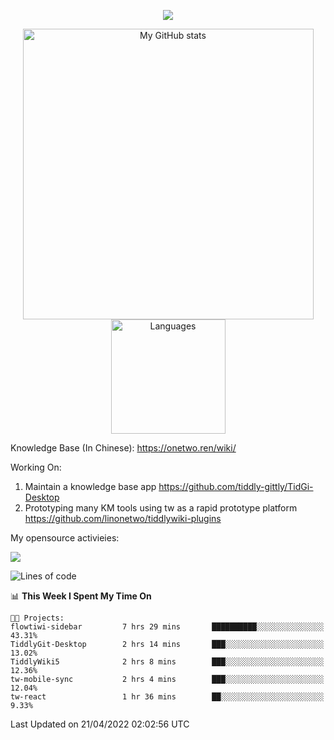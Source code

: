 <a href="https://github.com/linonetwo">
    <p align="center">
        <img src="https://github-profile-trophy.vercel.app/?username=linonetwo&column=7&theme=onedark"/>
    </p>
</a>
<a align="center" href="https://github.com/linonetwo">
  <p align="center">
    <img src="https://github-readme-stats.vercel.app/api?username=linonetwo&show_icons=true&count_private=true" alt="My GitHub stats" width="465"/>
    <img src="https://github-readme-stats.vercel.app/api/top-langs/?username=linonetwo&layout=compact&langs_count=10" alt="Languages" height="183">
  </p>
</a>

Knowledge Base (In Chinese): https://onetwo.ren/wiki/

Working On: 

1. Maintain a knowledge base app https://github.com/tiddly-gittly/TidGi-Desktop
1. Prototyping many KM tools using tw as a rapid prototype platform https://github.com/linonetwo/tiddlywiki-plugins

My opensource activieies:

![](https://visitor-badge.glitch.me/badge?page_id=linonetwo.linonetwo)

<!--START_SECTION:waka-->
![Lines of code](https://img.shields.io/badge/From%20Hello%20World%20I%27ve%20Written-2%20Million%20lines%20of%20code-blue)

📊 **This Week I Spent My Time On** 

```text
🐱‍💻 Projects: 
flowtiwi-sidebar         7 hrs 29 mins       ██████████░░░░░░░░░░░░░░░   43.31% 
TiddlyGit-Desktop        2 hrs 14 mins       ███░░░░░░░░░░░░░░░░░░░░░░   13.02% 
TiddlyWiki5              2 hrs 8 mins        ███░░░░░░░░░░░░░░░░░░░░░░   12.36% 
tw-mobile-sync           2 hrs 4 mins        ███░░░░░░░░░░░░░░░░░░░░░░   12.04% 
tw-react                 1 hr 36 mins        ██░░░░░░░░░░░░░░░░░░░░░░░   9.33%

```


 Last Updated on 21/04/2022 02:02:56 UTC
<!--END_SECTION:waka-->
